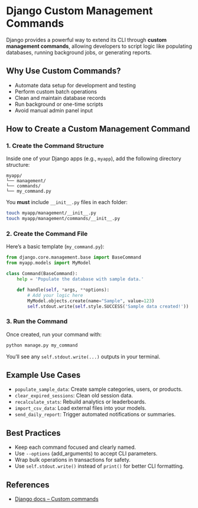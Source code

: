 # Django Custom Management Commands

Django provides a powerful way to extend its CLI through **custom management commands**, allowing developers to script logic like populating databases, running background jobs, or generating reports.

## Why Use Custom Commands?

- Automate data setup for development and testing
- Perform custom batch operations
- Clean and maintain database records
- Run background or one-time scripts
- Avoid manual admin panel input

## How to Create a Custom Management Command

### 1. Create the Command Structure

Inside one of your Django apps (e.g., `myapp`), add the following directory structure:

```
myapp/
└── management/
└── commands/
└── my_command.py
```

You **must** include `__init__.py` files in each folder:

```bash
touch myapp/management/__init__.py
touch myapp/management/commands/__init__.py
```

### 2. Create the Command File

Here’s a basic template (`my_command.py`):

```python
from django.core.management.base import BaseCommand
from myapp.models import MyModel

class Command(BaseCommand):
    help = 'Populate the database with sample data.'

    def handle(self, *args, **options):
        # Add your logic here
        MyModel.objects.create(name="Sample", value=123)
        self.stdout.write(self.style.SUCCESS('Sample data created!'))
```

### 3. Run the Command

Once created, run your command with:

```bash
python manage.py my_command
```

You’ll see any `self.stdout.write(...)` outputs in your terminal.

## Example Use Cases

- `populate_sample_data`: Create sample categories, users, or products.
- `clear_expired_sessions`: Clean old session data.
- `recalculate_stats`: Rebuild analytics or leaderboards.
- `import_csv_data`: Load external files into your models.
- `send_daily_report`: Trigger automated notifications or summaries.

## Best Practices

- Keep each command focused and clearly named.
- Use `--options` (add_arguments) to accept CLI parameters.
- Wrap bulk operations in transactions for safety.
- Use `self.stdout.write()` instead of `print()` for better CLI formatting.

## References

- [Django docs – Custom commands](https://docs.djangoproject.com/en/stable/howto/custom-management-commands/)
